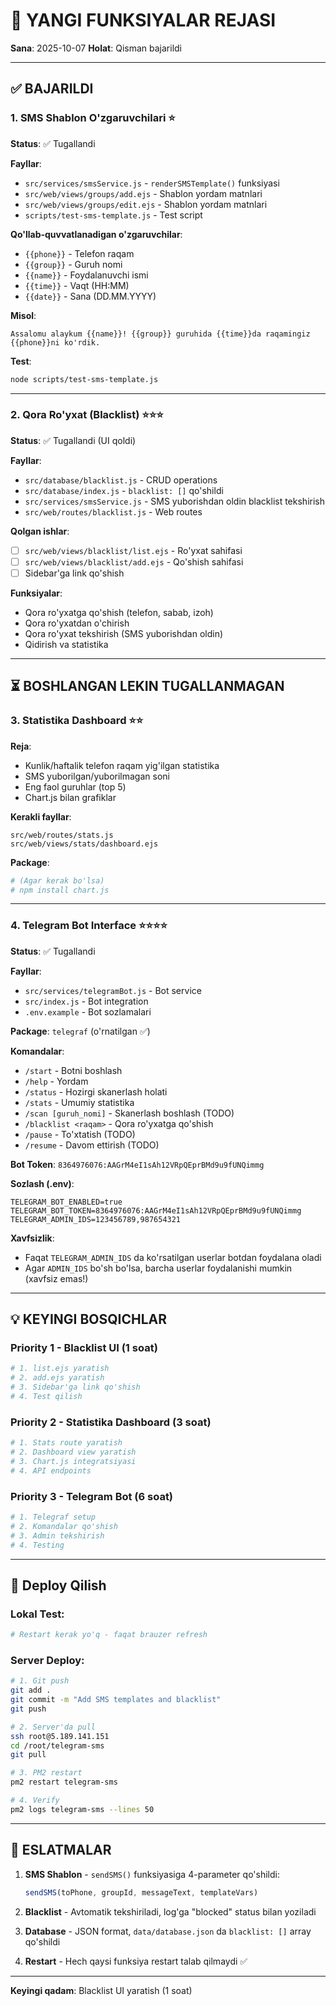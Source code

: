 # 🎉 YANGI FUNKSIYALAR REJASI

**Sana**: 2025-10-07
**Holat**: Qisman bajarildi

---

## ✅ BAJARILDI

### 1. SMS Shablon O'zgaruvchilari ⭐

**Status**: ✅ Tugallandi

**Fayllar**:
- `src/services/smsService.js` - `renderSMSTemplate()` funksiyasi
- `src/web/views/groups/add.ejs` - Shablon yordam matnlari
- `src/web/views/groups/edit.ejs` - Shablon yordam matnlari
- `scripts/test-sms-template.js` - Test script

**Qo'llab-quvvatlanadigan o'zgaruvchilar**:
- `{{phone}}` - Telefon raqam
- `{{group}}` - Guruh nomi
- `{{name}}` - Foydalanuvchi ismi
- `{{time}}` - Vaqt (HH:MM)
- `{{date}}` - Sana (DD.MM.YYYY)

**Misol**:
```
Assalomu alaykum {{name}}! {{group}} guruhida {{time}}da raqamingiz {{phone}}ni ko'rdik.
```

**Test**:
```bash
node scripts/test-sms-template.js
```

---

### 2. Qora Ro'yxat (Blacklist) ⭐⭐⭐

**Status**: ✅ Tugallandi (UI qoldi)

**Fayllar**:
- `src/database/blacklist.js` - CRUD operations
- `src/database/index.js` - `blacklist: []` qo'shildi
- `src/services/smsService.js` - SMS yuborishdan oldin blacklist tekshirish
- `src/web/routes/blacklist.js` - Web routes

**Qolgan ishlar**:
- [ ] `src/web/views/blacklist/list.ejs` - Ro'yxat sahifasi
- [ ] `src/web/views/blacklist/add.ejs` - Qo'shish sahifasi
- [ ] Sidebar'ga link qo'shish

**Funksiyalar**:
- Qora ro'yxatga qo'shish (telefon, sabab, izoh)
- Qora ro'yxatdan o'chirish
- Qora ro'yxat tekshirish (SMS yuborishdan oldin)
- Qidirish va statistika

---

## ⏳ BOSHLANGAN LEKIN TUGALLANMAGAN

### 3. Statistika Dashboard ⭐⭐

**Reja**:
- Kunlik/haftalik telefon raqam yig'ilgan statistika
- SMS yuborilgan/yuborilmagan soni
- Eng faol guruhlar (top 5)
- Chart.js bilan grafiklar

**Kerakli fayllar**:
```
src/web/routes/stats.js
src/web/views/stats/dashboard.ejs
```

**Package**:
```bash
# (Agar kerak bo'lsa)
# npm install chart.js
```

---

### 4. Telegram Bot Interface ⭐⭐⭐⭐

**Status**: ✅ Tugallandi

**Fayllar**:
- `src/services/telegramBot.js` - Bot service
- `src/index.js` - Bot integration
- `.env.example` - Bot sozlamalari

**Package**: `telegraf` (o'rnatilgan ✅)

**Komandalar**:
- `/start` - Botni boshlash
- `/help` - Yordam
- `/status` - Hozirgi skanerlash holati
- `/stats` - Umumiy statistika
- `/scan [guruh_nomi]` - Skanerlash boshlash (TODO)
- `/blacklist <raqam>` - Qora ro'yxatga qo'shish
- `/pause` - To'xtatish (TODO)
- `/resume` - Davom ettirish (TODO)

**Bot Token**: `8364976076:AAGrM4eI1sAh12VRpQEprBMd9u9fUNQimmg`

**Sozlash (.env)**:
```
TELEGRAM_BOT_ENABLED=true
TELEGRAM_BOT_TOKEN=8364976076:AAGrM4eI1sAh12VRpQEprBMd9u9fUNQimmg
TELEGRAM_ADMIN_IDS=123456789,987654321
```

**Xavfsizlik**:
- Faqat `TELEGRAM_ADMIN_IDS` da ko'rsatilgan userlar botdan foydalana oladi
- Agar `ADMIN_IDS` bo'sh bo'lsa, barcha userlar foydalanishi mumkin (xavfsiz emas!)

---

## 💡 KEYINGI BOSQICHLAR

### Priority 1 - Blacklist UI (1 soat)
```bash
# 1. list.ejs yaratish
# 2. add.ejs yaratish
# 3. Sidebar'ga link qo'shish
# 4. Test qilish
```

### Priority 2 - Statistika Dashboard (3 soat)
```bash
# 1. Stats route yaratish
# 2. Dashboard view yaratish
# 3. Chart.js integratsiyasi
# 4. API endpoints
```

### Priority 3 - Telegram Bot (6 soat)
```bash
# 1. Telegraf setup
# 2. Komandalar qo'shish
# 3. Admin tekshirish
# 4. Testing
```

---

## 🔧 Deploy Qilish

### Lokal Test:
```bash
# Restart kerak yo'q - faqat brauzer refresh
```

### Server Deploy:
```bash
# 1. Git push
git add .
git commit -m "Add SMS templates and blacklist"
git push

# 2. Server'da pull
ssh root@5.189.141.151
cd /root/telegram-sms
git pull

# 3. PM2 restart
pm2 restart telegram-sms

# 4. Verify
pm2 logs telegram-sms --lines 50
```

---

## 📝 ESLATMALAR

1. **SMS Shablon** - `sendSMS()` funksiyasiga 4-parameter qo'shildi:
   ```javascript
   sendSMS(toPhone, groupId, messageText, templateVars)
   ```

2. **Blacklist** - Avtomatik tekshiriladi, log'ga "blocked" status bilan yoziladi

3. **Database** - JSON format, `data/database.json` da `blacklist: []` array qo'shildi

4. **Restart** - Hech qaysi funksiya restart talab qilmaydi ✅

---

**Keyingi qadam**: Blacklist UI yaratish (1 soat)
